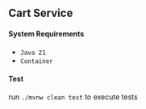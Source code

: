 ## Cart Service

#### System Requirements
* `Java 21`
* `Container`

#### Test
run `./mvnw clean test` to execute tests
